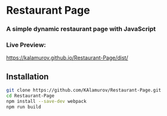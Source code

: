 Restaurant Page
======

### A simple dynamic restaurant page with JavaScript


### Live Preview:
<https://kalamurov.github.io/Restaurant-Page/dist/>

Installation
------

```bash
git clone https://github.com/KAlamurov/Restaurant-Page.git
cd Restaurant-Page
npm install --save-dev webpack
npm run build
```
